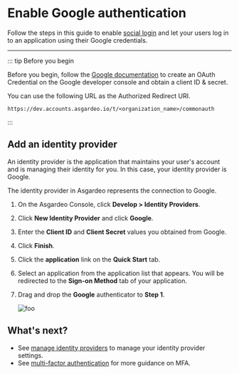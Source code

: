 # Enable Google authentication

Follow the steps in this guide to enable [social login](../../concepts/authentication/social-login.md) and let your
users log in to an application using their Google credentials.

---

::: tip Before you begin

Before you begin, follow the [Google documentation](https://support.google.com/googleapi/answer/6158849) to create an
OAuth Credential on the Google developer console and obtain a client ID & secret.

You can use the following URL as the Authorized Redirect URI.

```
https://dev.accounts.asgardeo.io/t/<organization_name>/commonauth
```

:::

## Add an identity provider

An identity provider is the application that maintains your user's account and is managing their identity for you. In
this case, your identity provider is Google.

The identity provider in Asgardeo represents the connection to Google.

1. On the Asgardeo Console, click **Develop > Identity Providers**.

2. Click **New Identity Provider** and click **Google**.

3. Enter the **Client ID** and **Client Secret** values you obtained from Google.

4. Click **Finish**.

5. Click the **application** link on the **Quick Start** tab.

6. Select an application from the application list that appears. You will be redirected to the **Sign-on Method** tab of
   your application.

7. Drag and drop the **Google** authenticator to **Step 1**.

    <img :src="$withBase('/assets/img/guides/google-social-login.png')" alt="foo">

## What's next?

- See [manage identity providers](../social-login/manage-identity-providers.md) to manage your identity provider
  settings.
- See [multi-factor authentication](../strong-authentication/mfa-qsg.md) for more guidance on MFA.






